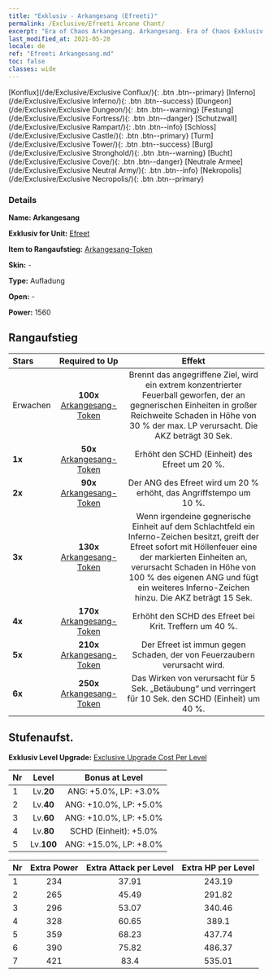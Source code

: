 ```yaml
---
title: "Exklusiv - Arkangesang (Efreeti)"
permalink: /Exclusive/Efreeti Arcane Chant/
excerpt: "Era of Chaos Arkangesang. Arkangesang. Era of Chaos Exklusiv Arkangesang. Efreet Exklusiv."
last_modified_at: 2021-05-28
locale: de
ref: "Efreeti Arkangesang.md"
toc: false
classes: wide
---
```

 [Konflux](/de/Exclusive/Exclusive Conflux/){: .btn .btn--primary} [Inferno](/de/Exclusive/Exclusive Inferno/){: .btn .btn--success} [Dungeon](/de/Exclusive/Exclusive Dungeon/){: .btn .btn--warning} [Festung](/de/Exclusive/Exclusive Fortress/){: .btn .btn--danger} [Schutzwall](/de/Exclusive/Exclusive Rampart/){: .btn .btn--info} [Schloss](/de/Exclusive/Exclusive Castle/){: .btn .btn--primary} [Turm](/de/Exclusive/Exclusive Tower/){: .btn .btn--success} [Burg](/de/Exclusive/Exclusive Stronghold/){: .btn .btn--warning} [Bucht](/de/Exclusive/Exclusive Cove/){: .btn .btn--danger} [Neutrale Armee](/de/Exclusive/Exclusive Neutral Army/){: .btn .btn--info} [Nekropolis](/de/Exclusive/Exclusive Necropolis/){: .btn .btn--primary} 

### Details
 **Name: Arkangesang** 

 **Exklusiv for Unit:** [Efreet](/de/units/Efreeti/) 

 **Item to Rangaufstieg:** [Arkangesang-Token](/ItemsDE/con_915/)

 **Skin:** -

 **Type:** Aufladung

 **Open:** -

 **Power:** 1560

## Rangaufstieg

  |     Stars    |  Required to Up | Effekt |
  |:-------------|:---------------:|:---------------:|
  |  Erwachen  | **100x** [Arkangesang-Token](/ItemsDE/con_915/) | <Flammen des Vergessens> Brennt das angegriffene Ziel, wird ein extrem konzentrierter Feuerball geworfen, der an gegnerischen Einheiten in großer Reichweite Schaden in Höhe von 30 % der max. LP verursacht. Die AKZ beträgt 30 Sek. |
  | **1x** <i class="fas fa-star"/> | **50x** [Arkangesang-Token](/ItemsDE/con_915/) | Erhöht den SCHD (Einheit) des Efreet um 20 %. |
  | **2x** <i class="fas fa-star"/> | **90x** [Arkangesang-Token](/ItemsDE/con_915/) | Der ANG des Efreet wird um 20 % erhöht, das Angriffstempo um 10 %. |
  | **3x** <i class="fas fa-star"/> | **130x** [Arkangesang-Token](/ItemsDE/con_915/) | <Gefolgschaft > Wenn irgendeine gegnerische Einheit auf dem Schlachtfeld ein Inferno-Zeichen besitzt, greift der Efreet sofort mit Höllenfeuer eine der markierten Einheiten an, verursacht Schaden in Höhe von 100 % des eigenen ANG und fügt ein weiteres Inferno-Zeichen hinzu. Die AKZ beträgt 15 Sek. |
  | **4x** <i class="fas fa-star"/> | **170x** [Arkangesang-Token](/ItemsDE/con_915/) | Erhöht den SCHD des Efreet bei Krit. Treffern um 40 %. |
  | **5x** <i class="fas fa-star"/> | **210x** [Arkangesang-Token](/ItemsDE/con_915/) | Der Efreet ist immun gegen Schaden, der von Feuerzaubern verursacht wird. |
  | **6x** <i class="fas fa-star"/> | **250x** [Arkangesang-Token](/ItemsDE/con_915/) | Das Wirken von <Flammen des Vergessens> verursacht für 5 Sek. „Betäubung“ und verringert für 10 Sek. den SCHD (Einheit) um 40 %. |


## Stufenaufst.
 **Exklusiv Level Upgrade:** [Exclusive Upgrade Cost Per Level](/Exclusive/ExclusiveUpgradeCostPerLevel/)

  |  Nr  |   Level  | Bonus at Level |
  |:-----|:--------:|:--------------:|
  | 1 | Lv.**20** | ANG: +5.0%, LP: +3.0% |
  | 2 | Lv.**40** | ANG: +10.0%, LP: +5.0% |
  | 3 | Lv.**60** | ANG: +10.0%, LP: +5.0% |
  | 4 | Lv.**80** | SCHD (Einheit): +5.0% |
  | 5 | Lv.**100** | ANG: +15.0%, LP: +8.0% |


  |  Nr  |  Extra Power | Extra Attack per Level | Extra HP per Level |
  |:-----|:--------:|:--------:|:--------:|
  | 1 | 234 | 37.91 | 243.19 |
  | 2 | 265 | 45.49 | 291.82 |
  | 3 | 296 | 53.07 | 340.46 |
  | 4 | 328 | 60.65 | 389.1 |
  | 5 | 359 | 68.23 | 437.74 |
  | 6 | 390 | 75.82 | 486.37 |
  | 7 | 421 | 83.4 | 535.01 |


